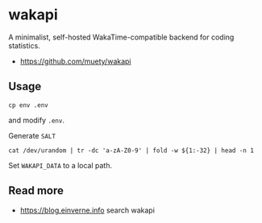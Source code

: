 # wakapi
A minimalist, self-hosted WakaTime-compatible backend for coding statistics.

- <https://github.com/muety/wakapi>

## Usage

```
cp env .env
```

and modify `.env`.

Generate `SALT`

```
cat /dev/urandom | tr -dc 'a-zA-Z0-9' | fold -w ${1:-32} | head -n 1
```

Set `WAKAPI_DATA` to a local path.

## Read more

- <https://blog.einverne.info> search wakapi

